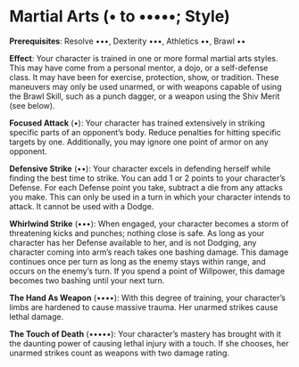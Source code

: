 # Martial Arts (• to •••••; Style) 
**Prerequisites**: Resolve •••, Dexterity •••, Athletics ••, Brawl •• 

**Effect**: Your character is trained in one or more formal martial arts styles. This may have come from a personal mentor, a dojo, or a self-defense class. It may have been for exercise, protection, show, or tradition. These maneuvers may only be used unarmed, or with weapons capable of using the Brawl Skill, such as a punch dagger, or a weapon using the Shiv Merit (see below). 

**Focused Attack** (•): Your character has trained extensively in striking specific parts of an opponent’s body. Reduce penalties for hitting specific targets by one. Additionally, you may ignore one point of armor on any opponent. 

**Defensive Strike** (••): Your character excels in defending herself while finding the best time to strike. You can add 1 or 2 points to your character’s Defense. For each Defense point you take, subtract a die from any attacks you make. This can only be used in a turn in which your character intends to attack. It cannot be used with a Dodge. 

**Whirlwind Strike** (•••): When engaged, your character becomes a storm of threatening kicks and punches; nothing close is safe. As long as your character has her Defense available to her, and is not Dodging, any character coming into arm’s reach takes one bashing damage. This damage continues once per turn as long as the enemy stays within range, and occurs on the enemy’s turn. If you spend a point of Willpower, this damage becomes two bashing until your next turn. 

**The Hand As Weapon** (••••): With this degree of training, your character’s limbs are hardened to cause massive trauma. Her unarmed strikes cause lethal damage. 

**The Touch of Death** (•••••): Your character’s mastery has brought with it the daunting power of causing lethal injury with a touch. If she chooses, her unarmed strikes count as weapons with two damage rating.